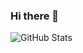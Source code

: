### Hi there 👋

<!--
**Bob369-ops/Bob369-ops** is a ✨ _special_ ✨ repository because its `README.md` (this file) appears on your GitHub profile.

Here are some ideas to get you started:

- 🔭 I’m currently working on multiple projects
- 🌱 I’m currently developing my career as a renowned software engineer
- 👯 I’m looking to collaborate on various projects written in various programming languages
- 🤔 I’m looking towards achieving success
- 💬 Ask me about web and app development
- 📫 How to reach me: Kindly contact: 254113759534
- ⚡ Fun fact: Did you know that the first computer programming language was created in 1883, when a woman named Ada Lovelace worked with Charles Babbage on his very early mechanical computer, the Analytical Engine.🤪🤪🧐Well, this doesn't come as a surprise. No wonder women are difficult to understand 😂😂😂
-->

![GitHub Stats](https://github-readme-stats.vercel.app/api?username=Bob369-ops&theme=dracula)
